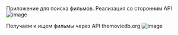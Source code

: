 Приложение для поиска фильмов. Реализация со сторонним API
![image](https://user-images.githubusercontent.com/45043894/138611172-29c2d091-701d-4374-9019-f79178b9579e.png)

Получаем и ищем фильмы через API themoviedb.org
![image](https://user-images.githubusercontent.com/45043894/138611312-24d10f0f-3397-4354-bb1b-9f08ba83198e.png)
